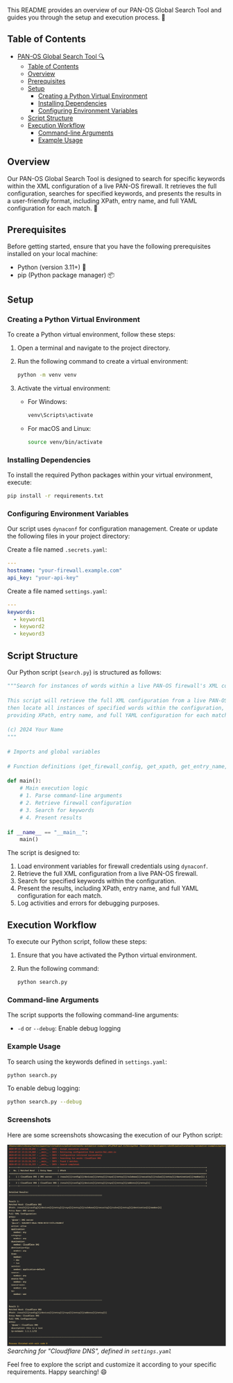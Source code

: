 This README provides an overview of our PAN-OS Global Search Tool and guides you through the setup and execution process. 🚀

## Table of Contents

- [PAN-OS Global Search Tool 🔍](#pan-os-global-search-tool-)
  - [Table of Contents](#table-of-contents)
  - [Overview](#overview)
  - [Prerequisites](#prerequisites)
  - [Setup](#setup)
    - [Creating a Python Virtual Environment](#creating-a-python-virtual-environment)
    - [Installing Dependencies](#installing-dependencies)
    - [Configuring Environment Variables](#configuring-environment-variables)
  - [Script Structure](#script-structure)
  - [Execution Workflow](#execution-workflow)
    - [Command-line Arguments](#command-line-arguments)
    - [Example Usage](#example-usage)

## Overview

Our PAN-OS Global Search Tool is designed to search for specific keywords within the XML configuration of a live PAN-OS firewall. It retrieves the full configuration, searches for specified keywords, and presents the results in a user-friendly format, including XPath, entry name, and full YAML configuration for each match. 🎯

## Prerequisites

Before getting started, ensure that you have the following prerequisites installed on your local machine:

- Python (version 3.11+) 🐍
- pip (Python package manager) 📦

## Setup

### Creating a Python Virtual Environment

To create a Python virtual environment, follow these steps:

1. Open a terminal and navigate to the project directory.
2. Run the following command to create a virtual environment:

   ```bash
   python -m venv venv
   ```

3. Activate the virtual environment:

   - For Windows:

     ```bash
     venv\Scripts\activate
     ```

   - For macOS and Linux:

     ```bash
     source venv/bin/activate
     ```

### Installing Dependencies

To install the required Python packages within your virtual environment, execute:

```bash
pip install -r requirements.txt
```

### Configuring Environment Variables

Our script uses `dynaconf` for configuration management. Create or update the following files in your project directory:

Create a file named `.secrets.yaml`:

```yaml
---
hostname: "your-firewall.example.com"
api_key: "your-api-key"
```

Create a file named `settings.yaml`:

```yaml
---
keywords:
  - keyword1
  - keyword2
  - keyword3
```

## Script Structure

Our Python script (`search.py`) is structured as follows:

```python
"""Search for instances of words within a live PAN-OS firewall's XML configuration.

This script will retrieve the full XML configuration from a live PAN-OS firewall,
then locate all instances of specified words within the configuration,
providing XPath, entry name, and full YAML configuration for each match.

(c) 2024 Your Name
"""

# Imports and global variables

# Function definitions (get_firewall_config, get_xpath, get_entry_name, etc.)

def main():
    # Main execution logic
    # 1. Parse command-line arguments
    # 2. Retrieve firewall configuration
    # 3. Search for keywords
    # 4. Present results

if __name__ == "__main__":
    main()
```

The script is designed to:

1. Load environment variables for firewall credentials using `dynaconf`.
2. Retrieve the full XML configuration from a live PAN-OS firewall.
3. Search for specified keywords within the configuration.
4. Present the results, including XPath, entry name, and full YAML configuration for each match.
5. Log activities and errors for debugging purposes.

## Execution Workflow

To execute our Python script, follow these steps:

1. Ensure that you have activated the Python virtual environment.
2. Run the following command:

   ```bash
   python search.py
   ```

### Command-line Arguments

The script supports the following command-line arguments:

- `-d` or `--debug`: Enable debug logging

### Example Usage

To search using the keywords defined in `settings.yaml`:

```bash
python search.py
```

To enable debug logging:

```bash
python search.py --debug
```

### Screenshots

Here are some screenshots showcasing the execution of our Python script:

![Screenshot 1](screenshots/screenshot1.png)
_Searching for "Cloudflare DNS", defined in `settings.yaml`_

Feel free to explore the script and customize it according to your specific requirements. Happy searching! 😄